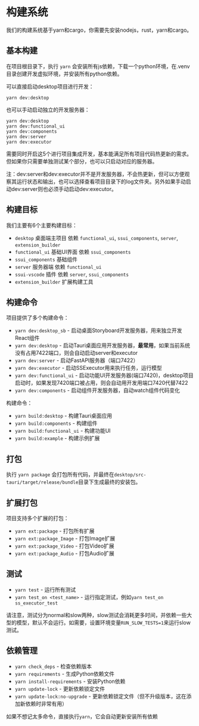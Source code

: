构建系统
============================

我们的构建系统基于yarn和cargo，你需要先安装nodejs，rust，yarn和cargo。


## 基本构建

在项目根目录下，执行 `yarn` 会安装所有js依赖，下载一个python环境，在.venv目录创建开发虚拟环境，并安装所有python依赖。

可以直接启动desktop项目进行开发：
```
yarn dev:desktop
```

也可以手动启动独立的开发服务器：
```
yarn dev:desktop
yarn dev:functional_ui
yarn dev:components
yarn dev:server
yarn dev:executor
```
需要同时开启这5个进行项目集成开发，基本能满足所有项目代码热更新的需求。但如果你只需要单独测试某个部分，也可以只启动对应的服务器。

注：dev:server和dev:executor并不是开发服务器，不会热更新，但可以方便观察其运行状态和输出，也可以选择查看项目目录下的log文件夹。另外如果手动启动dev:server则也必须手动启动dev:executor。


## 构建目标

我们主要有6个主要构建目标：
- `desktop` 桌面端主项目  依赖 `functional_ui`, `ssui_components`, `server`, `extension_builder`
- `functional_ui` 基础UI界面  依赖 `ssui_components`
- `ssui_components` 基础组件
- `server` 服务器端 依赖 `functional_ui`
- `ssui-vscode` 插件 依赖 `server`, `ssui_components`
- `extension_builder` 扩展构建工具

## 构建命令

项目提供了多个构建命令：

- `yarn dev:desktop_sb` - 启动桌面Storyboard开发服务器，用来独立开发React组件
- `yarn dev:desktop` - 启动Tauri桌面应用开发服务器，**最常用**，如果当前系统没有占用7422端口，则会自动启动server和executor
- `yarn dev:server` - 启动FastAPI服务器（端口7422）
- `yarn dev:executor` - 启动SSExecutor用来执行任务，运行模型
- `yarn dev:functional_ui` - 启动功能UI开发服务器(端口7420)，desktop项目启动时，如果发现7420端口被占用，则会自动用开发用端口7420代替7422
- `yarn dev:components` - 启动组件开发服务器，自动watch组件代码变化

构建命令：
- `yarn build:desktop` - 构建Tauri桌面应用
- `yarn build:components` - 构建组件
- `yarn build:functional_ui` - 构建功能UI
- `yarn build:example` - 构建示例扩展

## 打包

执行 `yarn package` 会打包所有代码，并最终在`desktop/src-tauri/target/release/bundle`目录下生成最终的安装包。

## 扩展打包

项目支持多个扩展的打包：
- `yarn ext:package` - 打包所有扩展
- `yarn ext:package_Image` - 打包Image扩展
- `yarn ext:package_Video` - 打包Video扩展
- `yarn ext:package_Audio` - 打包Audio扩展

## 测试

- `yarn test` - 运行所有测试
- `yarn test_on <test_name>` - 运行指定测试，例如`yarn test_on ss_executor_test`

请注意，测试分为normal和slow两种，slow测试会消耗更多时间，并依赖一些大型的模型，默认不会运行。如需要，设置环境变量`RUN_SLOW_TESTS=1`来运行slow测试。

## 依赖管理

- `yarn check_deps` - 检查依赖版本
- `yarn requirements` - 生成Python依赖文件
- `yarn install-requirements` - 安装Python依赖
- `yarn update-lock` - 更新依赖锁定文件
- `yarn update-lock:no-upgrade` - 更新依赖锁定文件（但不升级版本，这在添加新依赖时非常有用）

如果不想记太多命令，直接执行`yarn`，它会自动更新安装所有依赖








